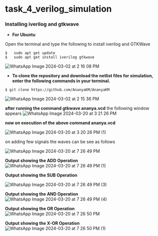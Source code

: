 # task_4_verilog_simulation



### Installing iverilog and gtkwave

- **For Ubuntu**

 Open the terminal and type the following to install iverilog and GTKWave
 ```
 $   sudo apt get update
 $   sudo apt get install iverilog gtkwave
 ```
![WhatsApp Image 2024-03-02 at 2 16 08 PM](https://github.com/Ananya-KM/Ananya-KM/assets/160317297/7db9c30b-48b8-466c-ab2c-d42d63adacdb)



- **To clone the repository and download the netlist files for simulation, enter the following commands in your terminal.**

 ```
 $ git clone https://github.com/AnanyaKM/AnanyaKM
 
```
![WhatsApp Image 2024-03-02 at 2 15 36 PM](https://github.com/Ananya-KM/Ananya-KM/assets/160317297/fe7fb60f-7adf-48d6-bda5-8cde09d2b82a)

**after running the command
gtkwave ananya.vcd** the following window appears
![WhatsApp Image 2024-03-20 at 3 21 26 PM](https://github.com/Ananya-KM/Ananya-KM/assets/160317297/b9b59277-8f93-4302-a661-d9eeaa71e65f)

**now on execution of the above command ananya.vcd**

![WhatsApp Image 2024-03-20 at 3 20 26 PM (1)](https://github.com/Ananya-KM/Ananya-KM/assets/160317297/c0250d5c-7e40-402f-a96b-fdd087030b74)


on adding few signals the waves can be see as follows

![WhatsApp Image 2024-03-20 at 7 26 49 PM](https://github.com/Ananya-KM/Ananya-KM/assets/160317297/2cea7bfc-c135-409f-a5a8-5112a4bfb71a)


**Output showing the ADD Operation**
![WhatsApp Image 2024-03-20 at 7 26 49 PM (1)](https://github.com/Ananya-KM/Ananya-KM/assets/160317297/5c145ef7-07fe-4bbc-8208-1c8c36a42ddc)


**Output showing the SUB Operation**

![WhatsApp Image 2024-03-20 at 7 26 49 PM (3)](https://github.com/Ananya-KM/Ananya-KM/assets/160317297/ae9a69a3-dcff-4412-acf6-cfad0eedca5f)


**Output showing the AND Operation**
![WhatsApp Image 2024-03-20 at 7 26 49 PM (4)](https://github.com/Ananya-KM/Ananya-KM/assets/160317297/b5063f18-0d7d-4870-90a4-09b080e59c64)


**Output showing the OR Operation**
![WhatsApp Image 2024-03-20 at 7 26 50 PM](https://github.com/Ananya-KM/Ananya-KM/assets/160317297/79a63015-dac2-4cae-8e57-3abb42c2332d)


**Output showing the X-OR Operation**
![WhatsApp Image 2024-03-20 at 7 26 50 PM (1)](https://github.com/Ananya-KM/Ananya-KM/assets/160317297/a8050e9c-2aa6-4a8f-bac0-94d245dee666)








